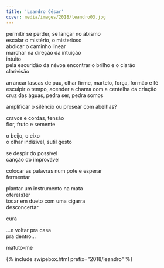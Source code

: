 ```yaml
---
title: 'Leandro César'
cover: media/images/2018/leandro03.jpg
---
```

permitir se perder, se lançar no abismo  
escalar o mistério, o misterioso  
abdicar o caminho linear  
marchar na direção da intuição  
intuito  
pela escuridão da névoa encontrar o brilho e o clarão  
clarivisão

arrancar lascas de pau, olhar firme, martelo, força, formão e fé  
esculpir o tempo, acender a chama com a centelha da criação  
cruz das águas, pedra ser, pedra somos

amplificar o silêncio ou prosear com abelhas?

cravos e cordas, tensão  
flor, fruto e semente

o beijo, o eixo  
o olhar indizível, sutil gesto

se despir do possível  
canção do improvável

colocar as palavras num pote e esperar  
fermentar

plantar um instrumento na mata  
ofere(s)er  
tocar em dueto com uma cigarra  
desconcertar

cura

...e voltar pra casa  
pra dentro...

matuto-me

<div class="no-click" style="pointer-events: none;">
{% include swipebox.html prefix="2018/leandro" %}
</div>
